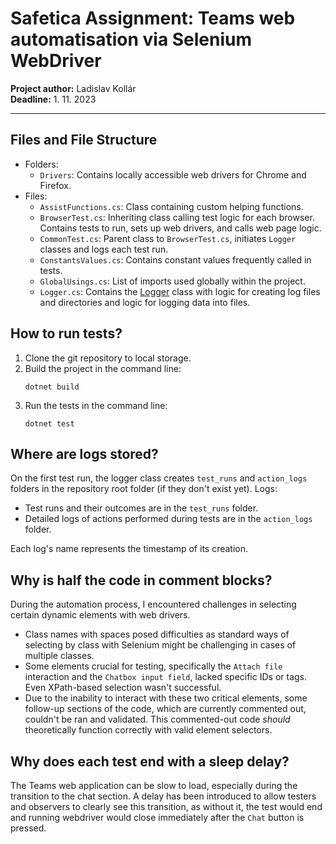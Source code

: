 # Safetica Assignment: Teams web automatisation via Selenium WebDriver

**Project author:** Ladislav Kollár  
**Deadline:** 1. 11. 2023

---
## Files and File Structure

- Folders:
    - `Drivers`: Contains locally accessible web drivers for Chrome and Firefox.
- Files:
    - `AssistFunctions.cs`: Class containing custom helping functions.
    - `BrowserTest.cs`: Inheriting class calling test logic for each browser. Contains tests to run, sets up web drivers, and calls web page logic.
    - `CommonTest.cs`: Parent class to `BrowserTest.cs`, initiates `Logger` classes and logs each test run.
    - `ConstantsValues.cs`: Contains constant values frequently called in tests.
    - `GlobalUsings.cs`: List of imports used globally within the project.
    - `Logger.cs`: Contains the [Logger](./Logger.cs) class with logic for creating log files and directories and logic for logging data into files.

## How to run tests?

1. Clone the git repository to local storage.
2. Build the project in the command line:
    ```
    dotnet build
    ```
3. Run the tests in the command line:
    ```
    dotnet test
    ```

## Where are logs stored?

On the first test run, the logger class creates `test_runs` and `action_logs` folders in the repository root folder (if they don't exist yet).
Logs:
- Test runs and their outcomes are in the `test_runs` folder.
- Detailed logs of actions performed during tests are in the `action_logs` folder.

Each log's name represents the timestamp of its creation.

## Why is half the code in comment blocks?

During the automation process, I encountered challenges in selecting certain dynamic elements with web drivers. 

- Class names with spaces posed difficulties as standard ways of selecting by class with Selenium might be challenging in cases of multiple classes.
- Some elements crucial for testing, specifically the `Attach file` interaction and the `Chatbox input field`, lacked specific IDs or tags. Even XPath-based selection wasn't successful.
- Due to the inability to interact with these two critical elements, some follow-up sections of the code, which are currently commented out, couldn't be ran and  validated. This commented-out code *should* theoretically function correctly with valid element selectors.

## Why does each test end with a sleep delay?

The Teams web application can be slow to load, especially during the transition to the chat section. A delay has been introduced to allow testers and observers to clearly see this transition, as without it, the test would end and running webdriver would close immediately after the `Chat` button is pressed.
